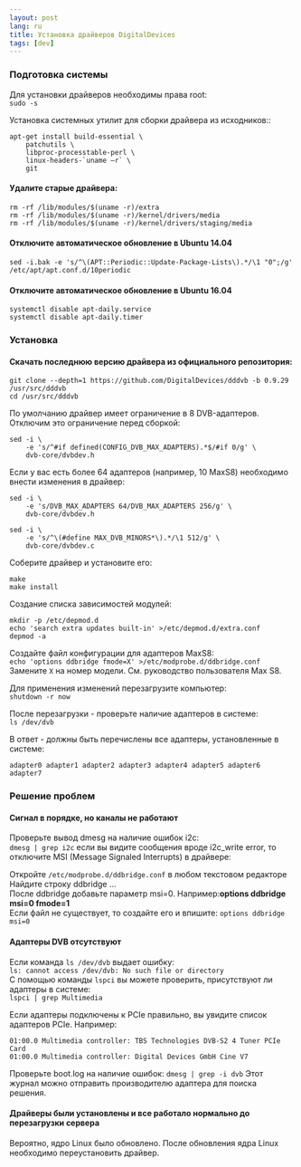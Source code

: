 ```yaml
---
layout: post
lang: ru
title: Установка драйверов DigitalDevices
tags: [dev]
---
```


### Подготовка системы
Для установки драйверов необходимы права root:  
`sudo -s`

<!-- more -->

Установка системных утилит для сборки драйвера из исходников::  
```
apt-get install build-essential \
    patchutils \
    libproc-processtable-perl \
    linux-headers-`uname –r` \
    git
```


#### Удалите старые драйвера:  

```
rm -rf /lib/modules/$(uname -r)/extra
rm -rf /lib/modules/$(uname -r)/kernel/drivers/media
rm -rf /lib/modules/$(uname -r)/kernel/drivers/staging/media
```


#### Отключите автоматическое обновление в Ubuntu 14.04  

`sed -i.bak -e 's/^\(APT::Periodic::Update-Package-Lists\).*/\1 "0";/g' /etc/apt/apt.conf.d/10periodic`

#### Отключите автоматическое обновление в Ubuntu 16.04
```
systemctl disable apt-daily.service
systemctl disable apt-daily.timer
```


### Установка

#### Скачать последнюю версию драйвера из официального репозитория:  
```
git clone --depth=1 https://github.com/DigitalDevices/dddvb -b 0.9.29 /usr/src/dddvb
cd /usr/src/dddvb
```
По умолчанию драйвер имеет ограничение в 8 DVB-адаптеров. Отключим это ограничение перед сборкой:

```
sed -i \
    -e 's/^#if defined(CONFIG_DVB_MAX_ADAPTERS).*$/#if 0/g' \
    dvb-core/dvbdev.h
```    
Если у вас есть более 64 адаптеров (например, 10 MaxS8) необходимо внести изменения в драйвер: 

```
sed -i \
    -e 's/DVB_MAX_ADAPTERS 64/DVB_MAX_ADAPTERS 256/g' \
    dvb-core/dvbdev.h

sed -i \
    -e 's/^\(#define MAX_DVB_MINORS*\).*/\1 512/g' \
    dvb-core/dvbdev.c
 ```
Соберите драйвер и установите его:  
```
make
make install
```
Создание списка зависимостей модулей:  
```
mkdir -p /etc/depmod.d
echo 'search extra updates built-in' >/etc/depmod.d/extra.conf
depmod -a
```

Создайте файл конфигурации для адаптеров MaxS8:  
`echo 'options ddbridge fmode=X' >/etc/modprobe.d/ddbridge.conf`  
Замените `X` на номер модели. См. руководство пользователя Max S8.    

Для применения изменений перезагрузите компьютер:  
`shutdown -r now`  

После перезагрузки - проверьте наличие адаптеров в системе:  
`ls /dev/dvb`  

В ответ - должны быть перечислены все адаптеры, установленные в системе:    
```
adapter0 adapter1 adapter2 adapter3 adapter4 adapter5 adapter6 adapter7
```

### Решение проблем


#### Сигнал в порядке, но каналы не работают

Проверьте вывод dmesg на наличие ошибок i2c:    
`dmesg | grep i2c`
если вы видите сообщения вроде i2c_write error, то отключите MSI (Message Signaled Interrupts) в драйвере:  

Откройте `/etc/modprobe.d/ddbridge.conf` в любом текстовом редакторе 
Найдите строку ddbridge …   
После ddbridge добавьте параметр msi=0. Например:**options ddbridge msi=0 fmode=1**  
Если файл не существует, то создайте его и впишите:
`options ddbridge msi=0`  

#### Адаптеры DVB отсутствуют

Если команда `ls /dev/dvb` выдает ошибку:  
`ls: cannot access /dev/dvb: No such file or directory`  
С помощью команды `lspci` вы можете проверить, присутствуют ли адаптеры в системе:  
`lspci | grep Multimedia` 

Если адаптеры подключены к PCIe правильно, вы увидите список адаптеров PCIe. Например:  
```
01:00.0 Multimedia controller: TBS Technologies DVB-S2 4 Tuner PCIe Card
01:00.0 Multimedia controller: Digital Devices GmbH Cine V7
```

Проверьте boot.log на наличие ошибок:
`dmesg | grep -i dvb`
Этот журнал можно отправить производителю адаптера для поиска решения.

#### Драйверы были установлены и все работало нормально до перезагрузки сервера 
Вероятно, ядро Linux было обновлено. После обновления ядра Linux необходимо переустановить драйвер.

